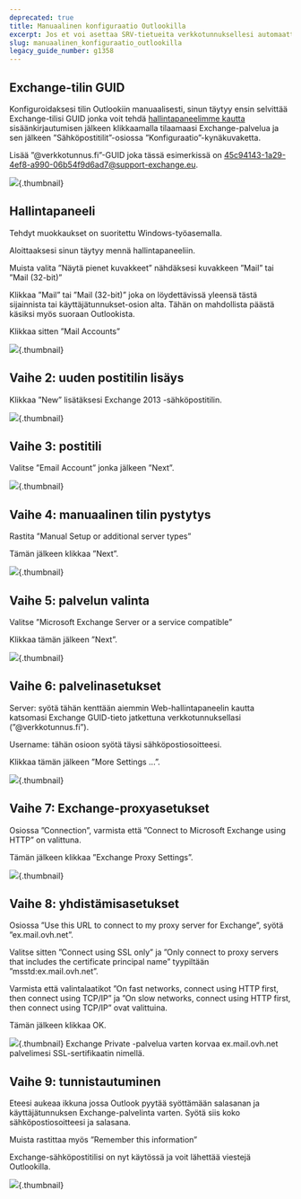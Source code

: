 ```yaml
---
deprecated: true
title: Manuaalinen konfiguraatio Outlookilla
excerpt: Jos et voi asettaa SRV-tietueita verkkotunnuksellesi automaattikonfiguraatiota varten, etene tämän ohjeen mukaisesti
slug: manuaalinen_konfiguraatio_outlookilla
legacy_guide_number: g1358
---
```



## Exchange-tilin GUID
Konfiguroidaksesi tilin Outlookiin manuaalisesti, sinun täytyy ensin selvittää Exchange-tilisi GUID jonka voit tehdä [hallintapaneelimme kautta](https://www.ovh.com/manager/web) sisäänkirjautumisen jälkeen klikkaamalla tilaamaasi Exchange-palvelua ja sen jälkeen ”Sähköpostitilit”-osiossa ”Konfiguraatio”-kynäkuvaketta.

Lisää ”@verkkotunnus.fi”-GUID joka tässä esimerkissä on 45c94143-1a29-4ef8-a990-06b54f9d6ad7@support-exchange.eu.

![](images/img_1568.jpg){.thumbnail}


## Hallintapaneeli
Tehdyt muokkaukset on suoritettu Windows-työasemalla.

Aloittaaksesi sinun täytyy mennä hallintapaneeliin.

Muista valita ”Näytä pienet kuvakkeet” nähdäksesi kuvakkeen ”Mail” tai ”Mail (32-bit)”

Klikkaa ”Mail” tai ”Mail (32-bit)” joka on löydettävissä yleensä tästä sijainnista tai käyttäjätunnukset-osion alta. Tähän on mahdollista päästä käsiksi myös suoraan Outlookista.

Klikkaa sitten ”Mail Accounts”

![](images/img_992.jpg){.thumbnail}


## Vaihe 2: uuden postitilin lisäys
Klikkaa ”New” lisätäksesi Exchange 2013 -sähköpostitilin.

![](images/img_1551.jpg){.thumbnail}


## Vaihe 3: postitili
Valitse ”Email Account” jonka jälkeen ”Next”.

![](images/img_994.jpg){.thumbnail}


## Vaihe 4: manuaalinen tilin pystytys
Rastita ”Manual Setup or additional server types”

Tämän jälkeen klikkaa ”Next”.

![](images/img_1552.jpg){.thumbnail}


## Vaihe 5: palvelun valinta
Valitse ”Microsoft Exchange Server or a service compatible”

Klikkaa tämän jälkeen ”Next”.

![](images/img_1553.jpg){.thumbnail}


## Vaihe 6: palvelinasetukset
Server: syötä tähän kenttään aiemmin Web-hallintapaneelin kautta katsomasi Exchange GUID-tieto jatkettuna verkkotunnuksellasi (”@verkkotunnus.fi”).

 Username: tähän osioon syötä täysi sähköpostiosoitteesi.

Klikkaa tämän jälkeen ”More Settings ...”.

![](images/img_1554.jpg){.thumbnail}


## Vaihe 7: Exchange-proxyasetukset
Osiossa ”Connection”, varmista että ”Connect to Microsoft Exchange using HTTP” on valittuna.

Tämän jälkeen klikkaa ”Exchange Proxy Settings”.

![](images/img_1555.jpg){.thumbnail}


## Vaihe 8: yhdistämisasetukset
Osiossa ”Use this URL to connect to my proxy server for Exchange”, syötä ”ex.mail.ovh.net”.

Valitse sitten ”Connect using SSL only” ja ”Only connect to proxy servers that includes the certificate principal name” tyypiltään ”msstd:ex.mail.ovh.net”.

Varmista että valintalaatikot ”On fast networks, connect using HTTP first, then connect using TCP/IP” ja ”On slow networks, connect using HTTP first, then connect using TCP/IP” ovat valittuina.

Tämän jälkeen klikkaa OK.

![](images/img_1556.jpg){.thumbnail}
Exchange Private -palvelua varten korvaa ex.mail.ovh.net palvelimesi SSL-sertifikaatin nimellä.


## Vaihe 9: tunnistautuminen
Eteesi aukeaa ikkuna jossa Outlook pyytää syöttämään salasanan ja käyttäjätunnuksen Exchange-palvelinta varten. Syötä siis koko sähköpostiosoitteesi ja salasana.

Muista rastittaa myös ”Remember this information”

Exchange-sähköpostitilisi on nyt käytössä ja voit lähettää viestejä Outlookilla.

![](images/img_1557.jpg){.thumbnail}

